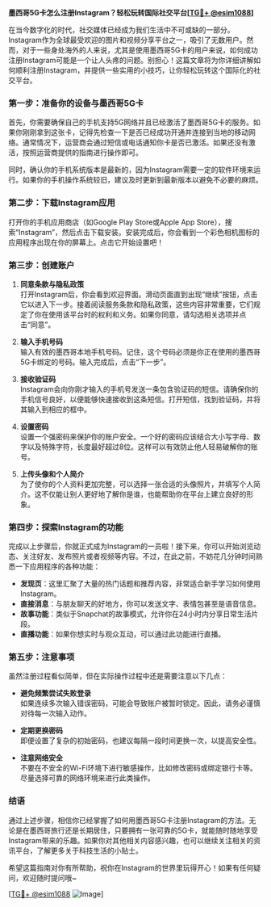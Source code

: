 **墨西哥5G卡怎么注册Instagram？轻松玩转国际社交平台[[TG💪+ @esim1088](https://t.me/s/esim1088)]**

在当今数字化的时代，社交媒体已经成为我们生活中不可或缺的一部分。Instagram作为全球最受欢迎的图片和视频分享平台之一，吸引了无数用户。然而，对于一些身处海外的人来说，尤其是使用墨西哥5G卡的用户来说，如何成功注册Instagram可能是一个让人头疼的问题。别担心！这篇文章将为你详细讲解如何顺利注册Instagram，并提供一些实用的小技巧，让你轻松玩转这个国际化的社交平台。

### **第一步：准备你的设备与墨西哥5G卡**

首先，你需要确保自己的手机支持5G网络并且已经激活了墨西哥5G卡的服务。如果你刚刚拿到这张卡，记得先检查一下是否已经成功开通并连接到当地的移动网络。通常情况下，运营商会通过短信或电话通知你卡是否已激活。如果还没有激活，按照运营商提供的指南进行操作即可。

同时，确认你的手机系统版本是最新的，因为Instagram需要一定的软件环境来运行。如果你的手机操作系统较旧，建议及时更新到最新版本以避免不必要的麻烦。

### **第二步：下载Instagram应用**

打开你的手机应用商店（如Google Play Store或Apple App Store），搜索“Instagram”，然后点击下载安装。安装完成后，你会看到一个彩色相机图标的应用程序出现在你的屏幕上。点击它开始设置吧！

### **第三步：创建账户**

1. **同意条款与隐私政策**  
   打开Instagram后，你会看到欢迎界面。滑动页面直到出现“继续”按钮，点击它以进入下一步。接着阅读服务条款和隐私政策，这些内容非常重要，它们规定了你在使用该平台时的权利和义务。如果你同意，请勾选相关选项并点击“同意”。

2. **输入手机号码**  
   输入有效的墨西哥本地手机号码。记住，这个号码必须是你正在使用的墨西哥5G卡绑定的号码。输入完成后，点击“下一步”。

3. **接收验证码**  
   Instagram会向你刚才输入的手机号发送一条包含验证码的短信。请确保你的手机信号良好，以便能够快速接收到这条短信。打开短信，找到验证码，并将其输入到相应的框中。

4. **设置密码**  
   设置一个强密码来保护你的账户安全。一个好的密码应该结合大小写字母、数字以及特殊字符，长度最好超过8位。这样可以有效防止他人轻易破解你的账号。

5. **上传头像和个人简介**  
   为了使你的个人资料更加完整，可以选择一张合适的头像照片，并填写个人简介。这不仅能让别人更好地了解你是谁，也能帮助你在平台上建立良好的形象。

### **第四步：探索Instagram的功能**

完成以上步骤后，你就正式成为Instagram的一员啦！接下来，你可以开始浏览动态、关注好友、发布照片或者视频等内容。不过，在此之前，不妨花几分钟时间熟悉一下应用程序的各种功能：

- **发现页**：这里汇聚了大量的热门话题和推荐内容，非常适合新手学习如何使用Instagram。
- **直接消息**：与朋友聊天的好地方，你可以发送文字、表情包甚至是语音信息。
- **故事功能**：类似于Snapchat的故事模式，允许你在24小时内分享日常生活片段。
- **直播功能**：如果你想实时与观众互动，可以通过此功能进行直播。

### **第五步：注意事项**

虽然注册过程看似简单，但在实际操作过程中还是需要注意以下几点：

- **避免频繁尝试失败登录**  
  如果连续多次输入错误密码，可能会导致账户被暂时锁定。因此，请务必谨慎对待每一次输入动作。
  
- **定期更换密码**  
  即便设置了复杂的初始密码，也建议每隔一段时间更换一次，以提高安全性。

- **注意网络安全**  
  不要在不安全的Wi-Fi环境下进行敏感操作，比如修改密码或绑定银行卡等。尽量选择可靠的网络环境来进行此类操作。

### **结语**

通过上述步骤，相信你已经掌握了如何用墨西哥5G卡注册Instagram的方法。无论是在墨西哥旅行还是长期居住，只要拥有一张可靠的5G卡，就能随时随地享受Instagram带来的乐趣。如果你对其他相关内容感兴趣，也可以继续关注相关的资讯平台，了解更多关于科技生活的小贴士。

希望这篇指南对你有所帮助，祝你在Instagram的世界里玩得开心！如果有任何疑问，欢迎随时提问哦~ 

[[TG💪+ @esim1088](https://t.me/s/esim1088) ![Image](https://i.postimg.cc/4NQfJmqS/Snipaste-2025-05-13-00-14-12.png)]